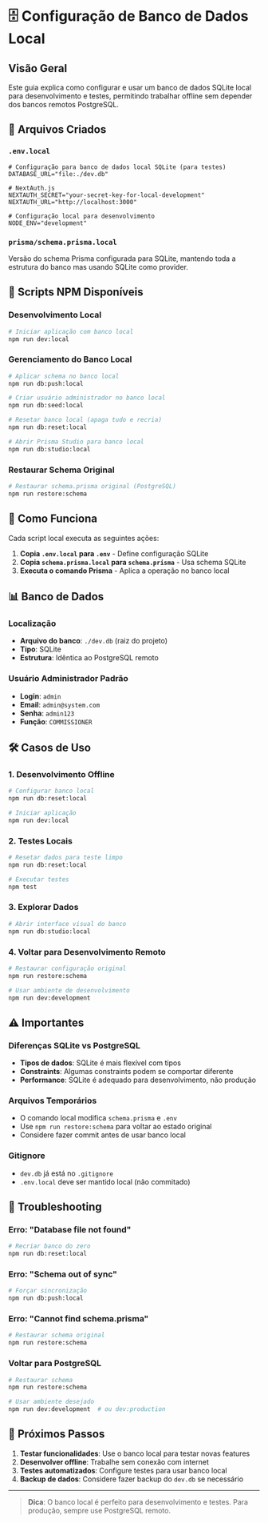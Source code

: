 # 🗄️ Configuração de Banco de Dados Local

## Visão Geral

Este guia explica como configurar e usar um banco de dados SQLite local para desenvolvimento e testes, permitindo trabalhar offline sem depender dos bancos remotos PostgreSQL.

## 📁 Arquivos Criados

### `.env.local`

```env
# Configuração para banco de dados local SQLite (para testes)
DATABASE_URL="file:./dev.db"

# NextAuth.js
NEXTAUTH_SECRET="your-secret-key-for-local-development"
NEXTAUTH_URL="http://localhost:3000"

# Configuração local para desenvolvimento
NODE_ENV="development"
```

### `prisma/schema.prisma.local`

Versão do schema Prisma configurada para SQLite, mantendo toda a estrutura do banco mas usando SQLite como provider.

## 🚀 Scripts NPM Disponíveis

### Desenvolvimento Local

```bash
# Iniciar aplicação com banco local
npm run dev:local
```

### Gerenciamento do Banco Local

```bash
# Aplicar schema no banco local
npm run db:push:local

# Criar usuário administrador no banco local
npm run db:seed:local

# Resetar banco local (apaga tudo e recria)
npm run db:reset:local

# Abrir Prisma Studio para banco local
npm run db:studio:local
```

### Restaurar Schema Original

```bash
# Restaurar schema.prisma original (PostgreSQL)
npm run restore:schema
```

## 🔄 Como Funciona

Cada script local executa as seguintes ações:

1. **Copia `.env.local` para `.env`** - Define configuração SQLite
2. **Copia `schema.prisma.local` para `schema.prisma`** - Usa schema SQLite
3. **Executa o comando Prisma** - Aplica a operação no banco local

## 📊 Banco de Dados

### Localização

- **Arquivo do banco**: `./dev.db` (raiz do projeto)
- **Tipo**: SQLite
- **Estrutura**: Idêntica ao PostgreSQL remoto

### Usuário Administrador Padrão

- **Login**: `admin`
- **Email**: `admin@system.com`
- **Senha**: `admin123`
- **Função**: `COMMISSIONER`

## 🛠️ Casos de Uso

### 1. Desenvolvimento Offline

```bash
# Configurar banco local
npm run db:reset:local

# Iniciar aplicação
npm run dev:local
```

### 2. Testes Locais

```bash
# Resetar dados para teste limpo
npm run db:reset:local

# Executar testes
npm test
```

### 3. Explorar Dados

```bash
# Abrir interface visual do banco
npm run db:studio:local
```

### 4. Voltar para Desenvolvimento Remoto

```bash
# Restaurar configuração original
npm run restore:schema

# Usar ambiente de desenvolvimento
npm run dev:development
```

## ⚠️ Importantes

### Diferenças SQLite vs PostgreSQL

- **Tipos de dados**: SQLite é mais flexível com tipos
- **Constraints**: Algumas constraints podem se comportar diferente
- **Performance**: SQLite é adequado para desenvolvimento, não produção

### Arquivos Temporários

- O comando local modifica `schema.prisma` e `.env`
- Use `npm run restore:schema` para voltar ao estado original
- Considere fazer commit antes de usar banco local

### Gitignore

- `dev.db` já está no `.gitignore`
- `.env.local` deve ser mantido local (não commitado)

## 🔧 Troubleshooting

### Erro: "Database file not found"

```bash
# Recriar banco do zero
npm run db:reset:local
```

### Erro: "Schema out of sync"

```bash
# Forçar sincronização
npm run db:push:local
```

### Erro: "Cannot find schema.prisma"

```bash
# Restaurar schema original
npm run restore:schema
```

### Voltar para PostgreSQL

```bash
# Restaurar schema
npm run restore:schema

# Usar ambiente desejado
npm run dev:development  # ou dev:production
```

## 📝 Próximos Passos

1. **Testar funcionalidades**: Use o banco local para testar novas features
2. **Desenvolver offline**: Trabalhe sem conexão com internet
3. **Testes automatizados**: Configure testes para usar banco local
4. **Backup de dados**: Considere fazer backup do `dev.db` se necessário

---

> **Dica**: O banco local é perfeito para desenvolvimento e testes. Para produção, sempre use PostgreSQL remoto.
